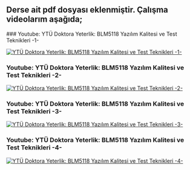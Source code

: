 
## Derse ait pdf dosyası eklenmiştir. Çalışma videolarım aşağıda; 


### Youtube: YTÜ Doktora Yeterlik: BLM5118 Yazılım Kalitesi ve Test Teknikleri -1-

[![YTÜ Doktora Yeterlik: BLM5118 Yazılım Kalitesi ve Test Teknikleri -1-](https://img.youtube.com/vi/3_mEmLQ752c/maxresdefault.jpg)](https://www.youtube.com/watch?v=3_mEmLQ752c)


### Youtube: YTÜ Doktora Yeterlik: BLM5118 Yazılım Kalitesi ve Test Teknikleri -2-

[![YTÜ Doktora Yeterlik: BLM5118 Yazılım Kalitesi ve Test Teknikleri -2-](https://img.youtube.com/vi/RU3qatWzL6g/maxresdefault.jpg)](https://www.youtube.com/watch?v=RU3qatWzL6g)


### Youtube: YTÜ Doktora Yeterlik: BLM5118 Yazılım Kalitesi ve Test Teknikleri -3-

[![YTÜ Doktora Yeterlik: BLM5118 Yazılım Kalitesi ve Test Teknikleri -3-](https://img.youtube.com/vi/V6CJcG8KrP8/maxresdefault.jpg)](https://www.youtube.com/watch?v=V6CJcG8KrP8)


### Youtube: YTÜ Doktora Yeterlik: BLM5118 Yazılım Kalitesi ve Test Teknikleri -4-

[![YTÜ Doktora Yeterlik: BLM5118 Yazılım Kalitesi ve Test Teknikleri -4-](https://img.youtube.com/vi/pdm86fDxCzo/maxresdefault.jpg)](https://www.youtube.com/watch?v=pdm86fDxCzo)



